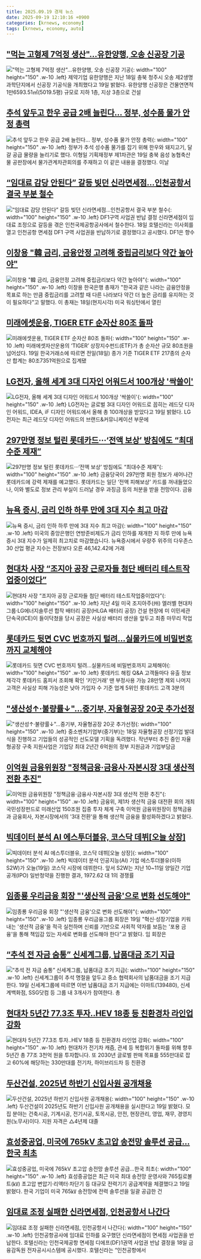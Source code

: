 ```yaml
---
title: 2025.09.19 경제 뉴스
date: 2025-09-19 12:10:16 +0900
categories: [krnews, economy]
tags: [krnews, economy, auto]
---
```

## ["먹는 고형제 7억정 생산"…유한양행, 오송 신공장 기공](https://n.news.naver.com/mnews/article/003/0013492478)

!["먹는 고형제 7억정 생산"…유한양행, 오송 신공장 기공](https://mimgnews.pstatic.net/image/origin/003/2025/09/19/13492478.jpg?type=nf220_150){: width="100" height="150" .w-10 .left}
제약기업 유한양행은 지난 18일 충북 청주시 오송 제2생명과학단지에서 신공장 기공식을 개최했다고 19일 밝혔다. 유한양행 신공장은 건물연면적 1만6593.51㎡(5019.5평) 규모로 지하 1층, 지상 3층으로 건설

## [추석 앞두고 한우 공급 2배 늘린다… 정부, 성수품 물가 안정 총력](https://n.news.naver.com/mnews/article/366/0001109308)

![추석 앞두고 한우 공급 2배 늘린다… 정부, 성수품 물가 안정 총력](https://mimgnews.pstatic.net/image/origin/366/2025/09/19/1109308.jpg?type=nf220_150){: width="100" height="150" .w-10 .left}
정부가 추석 성수품 물가를 잡기 위해 한우와 돼지고기, 달걀 공급 물량을 늘리기로 했다. 이형일 기획재정부 제1차관은 19일 충북 음성 농협축산물 공판장에서 물가관계차관회의를 주재하고 이 같은 내용을 결정했다. 이날

## [“임대료 감당 안된다” 갈등 빚던 신라면세점…인천공항서 결국 부분 철수](https://n.news.naver.com/mnews/article/009/0005561289)

![“임대료 감당 안된다” 갈등 빚던 신라면세점…인천공항서 결국 부분 철수](https://mimgnews.pstatic.net/image/origin/009/2025/09/19/5561289.jpg?type=nf220_150){: width="100" height="150" .w-10 .left}
DF1구역 사업권 반납 결정 신라면세점이 임대료 조정으로 갈등을 겪은 인천국제공항공사에서 철수한다. 18일 호텔신라는 이사회를 열고 인천공항 면세점 DF1 구역 사업권을 반납하기로 결정했다고 공시했다. DF1은 향수

## [이창용 "韓 금리, 금융안정 고려해 중립금리보다 약간 높아야"](https://n.news.naver.com/mnews/article/003/0013492084)

![이창용 "韓 금리, 금융안정 고려해 중립금리보다 약간 높아야"](https://mimgnews.pstatic.net/image/origin/003/2025/09/19/13492084.jpg?type=nf220_150){: width="100" height="150" .w-10 .left}
이창용 한국은행 총재가 "한국과 같은 나라는 금융안정을 목표로 하는 만큼 중립금리를 고려할 때 다른 나라보다 약간 더 높은 금리를 유지하는 것이 필요하다"고 말했다. 이 총재는 18일(현지시각) 미국 워싱턴에서 열린

## [미래에셋운용, TIGER ETF 순자산 80조 돌파](https://n.news.naver.com/mnews/article/119/0003005149)

![미래에셋운용, TIGER ETF 순자산 80조 돌파](https://mimgnews.pstatic.net/image/origin/119/2025/09/19/3005149.jpg?type=nf220_150){: width="100" height="150" .w-10 .left}
미래에셋자산운용의 ‘TIGER’ 상장지수펀드(ETF)가 총 순자산 규모 80조원을 넘어섰다. 19일 한국거래소에 따르면 전일(18일) 종가 기준 TIGER ETF 217종의 순자산 합계는 80조7351억원으로 집계됐

## [LG전자, 올해 세계 3대 디자인 어워드서 100개상 '싹쓸이'](https://n.news.naver.com/mnews/article/011/0004535135)

![LG전자, 올해 세계 3대 디자인 어워드서 100개상 '싹쓸이'](https://mimgnews.pstatic.net/image/origin/011/2025/09/19/4535135.jpg?type=nf220_150){: width="100" height="150" .w-10 .left}
LG전자는 글로벌 3대 디자인 어워드로 꼽히는 레드닷 디자인 어워드, IDEA, iF 디자인 어워드에서 올해 총 100개상을 받았다고 19일 밝혔다. LG전자는 최근 레드닷 디자인 어워드의 브랜드&커뮤니케이션 부문에

## [297만명 정보 털린 롯데카드···‘전액 보상’ 방침에도 “최대수준 제재”](https://n.news.naver.com/mnews/article/014/0005408947)

![297만명 정보 털린 롯데카드···‘전액 보상’ 방침에도 “최대수준 제재”](https://mimgnews.pstatic.net/image/origin/014/2025/09/18/5408947.jpg?type=nf220_150){: width="100" height="150" .w-10 .left}
금융당국이 297만명 회원 정보가 새어나간 롯데카드에 강력 제재를 예고했다. 롯데카드는 일단 ‘전액 피해보상’ 카드를 꺼내들었으나, 이와 별도로 정보 관리 부실이 드러날 경우 과징금 등의 처분을 받을 전망이다. 금융

## [뉴욕 증시, 금리 인하 하루 만에 3대 지수 최고 마감](https://n.news.naver.com/mnews/article/052/0002249139)

![뉴욕 증시, 금리 인하 하루 만에 3대 지수 최고 마감](https://mimgnews.pstatic.net/image/origin/052/2025/09/19/2249139.jpg?type=nf220_150){: width="100" height="150" .w-10 .left}
미국의 중앙은행인 연방준비제도가 금리 인하를 재개한 지 하루 만에 뉴욕 증시 3대 지수가 일제히 최고치로 마감했습니다. 뉴욕증시에서 우량주 위주의 다우존스30 산업 평균 지수는 전장보다 오른 46,142.42에 거래

## [현대차 사장 “조지아 공장 근로자들 첨단 배터리 테스트작업중이었다”](https://n.news.naver.com/mnews/article/023/0003930121)

![현대차 사장 “조지아 공장 근로자들 첨단 배터리 테스트작업중이었다”](https://mimgnews.pstatic.net/image/origin/023/2025/09/19/3930121.jpg?type=nf220_150){: width="100" height="150" .w-10 .left}
지난 4일 미국 조지아주(州) 엘러벨 현대차그룹·LG에너지솔루션 합작 배터리 공장(HLGA 배터리 공장) 건설 현장에 미 이민세관단속국(ICE)이 들이닥쳤을 당시 공장은 사실상 배터리 생산을 앞두고 최종 마무리 작업

## [롯데카드 뒷면 CVC 번호까지 털려…실물카드에 비밀번호까지 교체해야](https://n.news.naver.com/mnews/article/009/0005561161)

![롯데카드 뒷면 CVC 번호까지 털려…실물카드에 비밀번호까지 교체해야](https://mimgnews.pstatic.net/image/origin/009/2025/09/18/5561161.jpg?type=nf220_150){: width="100" height="150" .w-10 .left}
롯데카드 해킹 Q&A 고객들마다 유출 정보 제각각 롯데카드 홈피서 조회해 확인 ‘키인거래’ 땐 부정사용 가능 28만명 제외 나머지 고객은 사실상 피해 가능성은 낮아 가입자 수 기준 업계 5위인 롯데카드 고객 3분의

## ["생산성↑·불량률↓"…중기부, 자율형공장 20곳 추가선정](https://n.news.naver.com/mnews/article/003/0013490863)

!["생산성↑·불량률↓"…중기부, 자율형공장 20곳 추가선정](https://mimgnews.pstatic.net/image/origin/003/2025/09/18/13490863.jpg?type=nf220_150){: width="100" height="150" .w-10 .left}
중소벤처기업부(중기부)는 18일 자율형공장 선정기업 발대식을 진행하고 기업들의 성공적인 선도모델 기획을 독려했다. 작년부터 추진 중인 자율형공장 구축 지원사업은 기업당 최대 2년간 6억원의 정부 지원금과 기업부담금

## [이억원 금융위원장 "정책금융·금융사·자본시장 3대 생산적 전환 추진"](https://n.news.naver.com/mnews/article/629/0000427812)

![이억원 금융위원장 "정책금융·금융사·자본시장 3대 생산적 전환 추진"](https://mimgnews.pstatic.net/image/origin/629/2025/09/19/427812.jpg?type=nf220_150){: width="100" height="150" .w-10 .left}
금융위, 제1차 생산적 금융 대전환 회의 개최 국민성장펀드로 미래산업 150조원 집중 투자 체계 구축 이억원 금융위원장이 정책금융과 금융회사, 자본시장에서의 '3대 전환'을 통해 생산적 금융을 활성화하겠다고 밝혔다.

## [빅데이터 분석 AI 에스투더블유, 코스닥 데뷔[오늘 상장]](https://n.news.naver.com/mnews/article/018/0006119691)

![빅데이터 분석 AI 에스투더블유, 코스닥 데뷔[오늘 상장]](https://mimgnews.pstatic.net/image/origin/018/2025/09/19/6119691.jpg?type=nf220_150){: width="100" height="150" .w-10 .left}
빅데이터 분석 인공지능(AI) 기업 에스투더블유(이하 S2W)가 오늘(19일) 코스닥 시장에 데뷔한다. 앞서 S2W는 지난 10~11일 양일간 기업공개(IPO) 일반청약을 진행한 결과, 1972.62 대 1의 경쟁률

## [임종룡 우리금융 회장 "'생산적 금융'으로 변화 선도해야"](https://n.news.naver.com/mnews/article/277/0005654514)

![임종룡 우리금융 회장 "'생산적 금융'으로 변화 선도해야"](https://mimgnews.pstatic.net/image/origin/277/2025/09/19/5654514.jpg?type=nf220_150){: width="100" height="150" .w-10 .left}
임종룡 우리금융그룹 회장은 19일 "혁신·성장기업을 키워내는 '생산적 금융'을 적극 실천하며 신뢰를 기반으로 사회적 약자를 보듬는 '포용 금융'을 통해 책임감 있는 자세로 변화를 선도해야 한다"고 밝혔다. 임 회장은

## [“추석 전 자금 숨통” 신세계그룹, 납품대금 조기 지급](https://n.news.naver.com/mnews/article/018/0006119697)

![“추석 전 자금 숨통” 신세계그룹, 납품대금 조기 지급](https://mimgnews.pstatic.net/image/origin/018/2025/09/19/6119697.jpg?type=nf220_150){: width="100" height="150" .w-10 .left}
신세계그룹이 추석 명절을 앞두고 중소 협력회사의 납품대금을 조기 지급한다. 19일 신세계그룹에 따르면 이번 납품대금 조기 지급에는 이마트(139480), 신세계백화점, SSG닷컴 등 그룹 내 3개사가 참여한다. 총

## [현대차 5년간 77.3조 투자‥HEV 18종 등 친환경차 라인업 강화](https://n.news.naver.com/mnews/article/214/0001450228)

![현대차 5년간 77.3조 투자‥HEV 18종 등 친환경차 라인업 강화](https://mimgnews.pstatic.net/image/origin/214/2025/09/18/1450228.jpg?type=nf220_150){: width="100" height="150" .w-10 .left}
현대차가 전기차 캐즘, 관세 등 복합위기 돌파를 위해 향후 5년간 총 77조 3천억 원을 투자합니다. 또 2030년 글로벌 판매 목표를 555만대로 잡고 60%에 해당하는 330만대를 전기차, 하이브리드차 등 친환경

## [두산건설, 2025년 하반기 신입사원 공개채용](https://n.news.naver.com/mnews/article/277/0005654498)

![두산건설, 2025년 하반기 신입사원 공개채용](https://mimgnews.pstatic.net/image/origin/277/2025/09/19/5654498.jpg?type=nf220_150){: width="100" height="150" .w-10 .left}
두산건설이 2025년도 하반기 신입사원 공개채용을 실시한다고 19일 밝혔다. 모집 분야는 건축시공, 기계시공, 전기시공, 토목시공, 안전, 현장관리, 영업, 재무, 경영지원(노무사)이다. 지원 자격은 △4년제 대졸

## [효성중공업, 미국에 765kV 초고압 송전망 솔루션 공급…한국 최초](https://n.news.naver.com/mnews/article/032/0003397558)

![효성중공업, 미국에 765kV 초고압 송전망 솔루션 공급…한국 최초](https://mimgnews.pstatic.net/image/origin/032/2025/09/19/3397558.jpg?type=nf220_150){: width="100" height="150" .w-10 .left}
효성중공업은 최근 미국 최대 송전망 운영사와 765킬로볼트(㎸) 초고압 변압기·리액터·차단기 등 대규모 전력기기 공급계약을 체결했다고 19일 밝혔다. 한국 기업이 미국 765㎸ 송전망에 전력 솔루션을 일괄 공급한 건

## [임대료 조정 실패한 신라면세점, 인천공항서 나간다](https://n.news.naver.com/mnews/article/028/0002767106)

![임대료 조정 실패한 신라면세점, 인천공항서 나간다](https://mimgnews.pstatic.net/image/origin/028/2025/09/18/2767106.jpg?type=nf220_150){: width="100" height="150" .w-10 .left}
인천공항공사에 임대료 인하를 요구했던 신라면세점이 면세점 사업권을 반납한다. 호텔신라는 인천국제공항 면세점 디에프(DF)1권역 사업권 반납 결정을 18일 금융감독원 전자공시시스템에 공시했다. 호텔신라는 “인천공항에서

